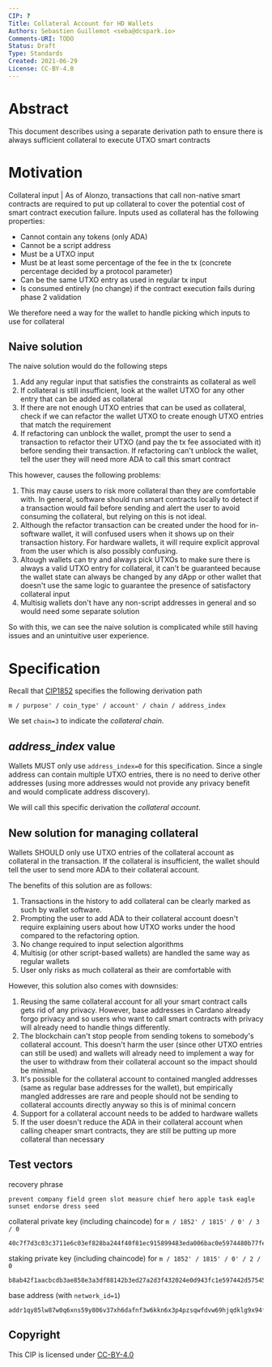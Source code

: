 ```yaml
---
CIP: ?
Title: Collateral Account for HD Wallets
Authors: Sebastien Guillemot <seba@dcspark.io>
Comments-URI: TODO
Status: Draft
Type: Standards
Created: 2021-06-29
License: CC-BY-4.0
---
```


# Abstract

This document describes using a separate derivation path to ensure there is always sufficient collateral to execute UTXO smart contracts

# Motivation

Collateral input | As of Alonzo, transactions that call non-native smart contracts are required to put up collateral to cover the potential cost of smart contract execution failure. Inputs used as collateral has the following properties:

- Cannot contain any tokens (only ADA)
- Cannot be a script address
- Must be a UTXO input
- Must be at least some percentage of the fee in the tx (concrete percentage decided by a protocol parameter)
- Can be the same UTXO entry as used in regular tx input
- Is consumed entirely (no change) if the contract execution fails during phase 2 validation

We therefore need a way for the wallet to handle picking which inputs to use for collateral

## Naive solution

The naive solution would do the following steps
1. Add any regular input that satisfies the constraints as collateral as well
1. If collateral is still insufficient, look at the wallet UTXO for any other entry that can be added as collateral
1. If there are not enough UTXO entries that can be used as collateral, check if we can refactor the wallet UTXO to create enough UTXO entries that match the requirement
1. If refactoring can unblock the wallet, prompt the user to send a transaction to refactor their UTXO (and pay the tx fee associated with it) before sending their transaction. If refactoring can't unblock the wallet, tell the user they will need more ADA to call this smart contract

This however, causes the following problems:
1. This may cause users to risk more collateral than they are comfortable with. In general, software should run smart contracts locally to detect if a transaction would fail before sending and alert the user to avoid consuming the collateral, but relying on this is not ideal.
1. Although the refactor transaction can be created under the hood for in-software wallet, it will confused users when it shows up on their transaction history. For hardware wallets, it will require explicit approval from the user which is also possibly confusing.
1. Altough wallets can try and always pick UTXOs to make sure there is always a valid UTXO entry for collateral, it can't be guaranteed because the wallet state can always be changed by any dApp or other wallet that doesn't use the same logic to guarantee the presence of satisfactory collateral input
1. Multisig wallets don't have any non-script addresses in general and so would need some separate solution

So with this, we can see the naive solution is complicated while still having issues and an unintuitive user experience.



# Specification

Recall that [CIP1852](../CIP-1852) specifies the following derivation path

```
m / purpose' / coin_type' / account' / chain / address_index
```

We set `chain=3` to indicate the *collateral chain*.

## *address_index* value

Wallets MUST only use `address_index=0` for this specification. Since a single address can contain multiple UTXO entries, there is no need to derive other addresses (using more addresses would not provide any privacy benefit and would complicate address discovery).

We will call this specific derivation the *collateral account*.

## New solution for managing collateral

Wallets SHOULD only use UTXO entries of the collateral account as collateral in the transaction. If the collateral is insufficient, the wallet should tell the user to send more ADA to their collateral account.

The benefits of this solution are as follows:
1. Transactions in the history to add collateral can be clearly marked as such by wallet software.
1. Prompting the user to add ADA to their collateral account doesn't require explaining users about how UTXO works under the hood compared to the refactoring option.
1. No change required to input selection algorithms
1. Multisig (or other script-based wallets) are handled the same way as regular wallets
1. User only risks as much collateral as their are comfortable with

However, this solution also comes with downsides:

1. Reusing the same collateral account for all your smart contract calls gets rid of any privacy. However, base addresses in Cardano already forgo privacy and so users who want to call smart contracts with privacy will already need to handle things differently.
1. The blockchain can't stop people from sending tokens to somebody's collateral account. This doesn't harm the user (since other UTXO entries can still be used) and wallets will already need to implement a way for the user to withdraw from their collateral account so the impact should be minimal.
1. It's possible for the collateral account to contained mangled addresses (same as regular base addresses for the wallet), but empirically mangled addresses are rare and people should not be sending to collateral accounts directly anyway so this is of minimal concern
1. Support for a collateral account needs to be added to hardware wallets
1. If the user doesn't reduce the ADA in their collateral account when calling cheaper smart contracts, they are still be putting up more collateral than necessary

## Test vectors

recovery phrase
```
prevent company field green slot measure chief hero apple task eagle sunset endorse dress seed
```

collateral private key (including chaincode) for `m / 1852' / 1815' / 0' / 3 / 0`
```
40c7f7d3c03c3711e6c03ef828ba244f40f81ec915899483eda006bac0e5974480b77fe9816eb518cb190214b7368e76e3462a0caecfb1d3add8315bfe2e5616647312b7b6d29e0e577b9923594a12be4ded5f5e3a8f7d5249f33c97ecafa620
```

staking private key (including chaincode) for `m / 1852' / 1815' / 0' / 2 / 0`
```
b8ab42f1aacbcdb3ae858e3a3df88142b3ed27a2d3f432024e0d943fc1e597442d57545d84c8db2820b11509d944093bc605350e60c533b8886a405bd59eed6dcf356648fe9e9219d83e989c8ff5b5b337e2897b6554c1ab4e636de791fe5427
```

base address (with `network_id=1`)
```
addr1qy85lw87w0q6xns59y806v37xh6dafnf3w6kkn6x3p4pzsqwfdvw69hjqdklg9x94f8wxwlkldzsd8ycmxsj06904p9skhtxnm
```

## Copyright

This CIP is licensed under [CC-BY-4.0](https://creativecommons.org/licenses/by/4.0/legalcode)
